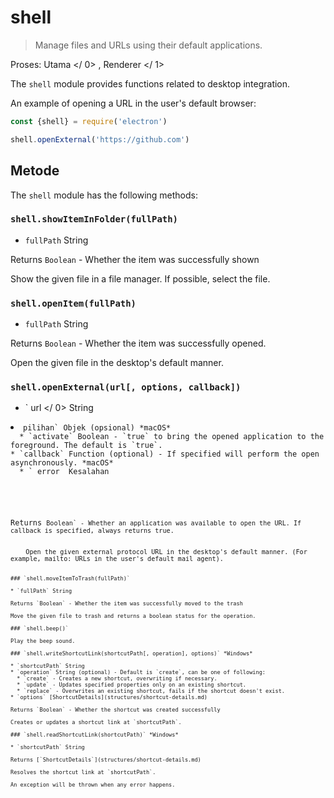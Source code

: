 # shell

> Manage files and URLs using their default applications.

Proses:  Utama </ 0> ,  Renderer </ 1></p> 

The `shell` module provides functions related to desktop integration.

An example of opening a URL in the user's default browser:

```javascript
const {shell} = require('electron')

shell.openExternal('https://github.com')
```

## Metode

The `shell` module has the following methods:

### `shell.showItemInFolder(fullPath)`

* `fullPath` String

Returns `Boolean` - Whether the item was successfully shown

Show the given file in a file manager. If possible, select the file.

### `shell.openItem(fullPath)`

* `fullPath` String

Returns `Boolean` - Whether the item was successfully opened.

Open the given file in the desktop's default manner.

### `shell.openExternal(url[, options, callback])`

* ` url </ 0>  String</li>
<li><code>pilihan` Objek (opsional) *macOS* 
  * `activate` Boolean - `true` to bring the opened application to the foreground. The default is `true`.
* `callback` Function (optional) - If specified will perform the open asynchronously. *macOS* 
  * ` error </ 0> Kesalahan</li>
</ul></li>
</ul>

<p>Returns <code>Boolean` - Whether an application was available to open the URL. If callback is specified, always returns true.</p> 
    Open the given external protocol URL in the desktop's default manner. (For example, mailto: URLs in the user's default mail agent).
    
    ### `shell.moveItemToTrash(fullPath)`
    
    * `fullPath` String
    
    Returns `Boolean` - Whether the item was successfully moved to the trash
    
    Move the given file to trash and returns a boolean status for the operation.
    
    ### `shell.beep()`
    
    Play the beep sound.
    
    ### `shell.writeShortcutLink(shortcutPath[, operation], options)` *Windows*
    
    * `shortcutPath` String
    * `operation` String (optional) - Default is `create`, can be one of following: 
      * `create` - Creates a new shortcut, overwriting if necessary.
      * `update` - Updates specified properties only on an existing shortcut.
      * `replace` - Overwrites an existing shortcut, fails if the shortcut doesn't exist.
    * `options` [ShortcutDetails](structures/shortcut-details.md)
    
    Returns `Boolean` - Whether the shortcut was created successfully
    
    Creates or updates a shortcut link at `shortcutPath`.
    
    ### `shell.readShortcutLink(shortcutPath)` *Windows*
    
    * `shortcutPath` String
    
    Returns [`ShortcutDetails`](structures/shortcut-details.md)
    
    Resolves the shortcut link at `shortcutPath`.
    
    An exception will be thrown when any error happens.
